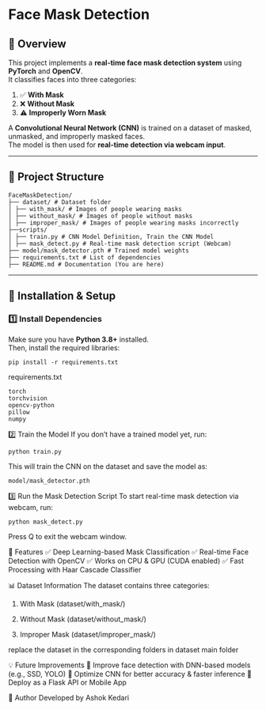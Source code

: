 # Face Mask Detection

## 📌 Overview
This project implements a **real-time face mask detection system** using **PyTorch** and **OpenCV**.  
It classifies faces into three categories:
1. ✅ **With Mask**
2. ❌ **Without Mask**
3. ⚠ **Improperly Worn Mask**  

A **Convolutional Neural Network (CNN)** is trained on a dataset of masked, unmasked, and improperly masked faces.  
The model is then used for **real-time detection via webcam input**.

---

## 📂 Project Structure
```
FaceMaskDetection/
├── dataset/ # Dataset folder 
│ ├── with_mask/ # Images of people wearing masks 
│ ├── without_mask/ # Images of people without masks 
│ ├── improper_mask/ # Images of people wearing masks incorrectly 
├──scripts/
│ ├── train.py # CNN Model Definition, Train the CNN Model
│ ├── mask_detect.py # Real-time mask detection script (Webcam)
├── model/mask_detector.pth # Trained model weights
├── requirements.txt # List of dependencies 
├── README.md # Documentation (You are here)
```
---

## 🔧 Installation & Setup

### **1️⃣ Install Dependencies**
Make sure you have **Python 3.8+** installed.  
Then, install the required libraries:
```
pip install -r requirements.txt
```
requirements.txt
```
torch
torchvision
opencv-python
pillow
numpy
```
2️⃣ Train the Model
If you don’t have a trained model yet, run:
```
python train.py
```
This will train the CNN on the dataset and save the model as:
```
model/mask_detector.pth
```
3️⃣ Run the Mask Detection Script
To start real-time mask detection via webcam, run:
```
python mask_detect.py
```
Press Q to exit the webcam window.

🎯 Features
✅ Deep Learning-based Mask Classification
✅ Real-time Face Detection with OpenCV
✅ Works on CPU & GPU (CUDA enabled)
✅ Fast Processing with Haar Cascade Classifier

📊 Dataset Information
The dataset contains three categories:

   1. With Mask (dataset/with_mask/)

   2. Without Mask (dataset/without_mask/)

   3. Improper Mask (dataset/improper_mask/)

replace the dataset in the corresponding folders in dataset main folder

💡 Future Improvements
🔹 Improve face detection with DNN-based models (e.g., SSD, YOLO)
🔹 Optimize CNN for better accuracy & faster inference
🔹 Deploy as a Flask API or Mobile App

📝 Author
Developed by Ashok Kedari








